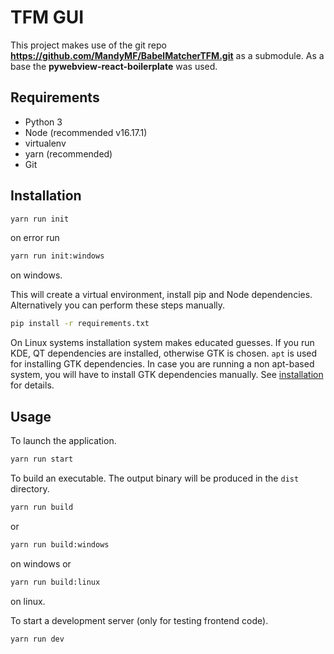 # TFM GUI
This project makes use of the git repo **https://github.com/MandyMF/BabelMatcherTFM.git** as a submodule. As a base the **pywebview-react-boilerplate** was used.

## Requirements
- Python 3
- Node (recommended v16.17.1)
- virtualenv
- yarn (recommended)
- Git

## Installation

``` bash
yarn run init
```
on error run
``` bash
yarn run init:windows
```
on windows.

This will create a virtual environment, install pip and Node dependencies. Alternatively you can perform these steps manually.

``` bash
pip install -r requirements.txt
```

On Linux systems installation system makes educated guesses. If you run KDE, QT dependencies are installed, otherwise GTK is chosen. `apt` is used for installing GTK dependencies. In case you are running a non apt-based system, you will have to install GTK dependencies manually. See [installation](https://pywebview.flowrl.com/guide/installation.html) for details.

## Usage

To launch the application.

``` bash
yarn run start
```

To build an executable. The output binary will be produced in the `dist` directory.

``` bash
yarn run build
```
or
``` bash
yarn run build:windows
```
on windows
or
``` bash
yarn run build:linux
```
on linux.

To start a development server (only for testing frontend code).


``` bash
yarn run dev
```
